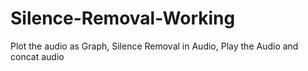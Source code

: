 # Silence-Removal-Working
Plot the audio as Graph, Silence Removal in Audio, Play the Audio and concat audio
